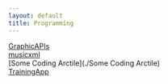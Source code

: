 ```yaml
---
layout: default
title: Programming
---
```


[GraphicAPIs](./GraphicAPIs)  
[musicxml](./musicxml)  
[Some Coding Arctile](./Some Coding Arctile)  
[TrainingApp](./TrainingApp)  
